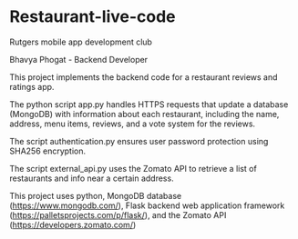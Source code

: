# Restaurant-live-code
Rutgers mobile app development club

Bhavya Phogat - Backend Developer

This project implements the backend code for a restaurant reviews and ratings app.

The python script app.py handles HTTPS requests that update a database (MongoDB) with information about each restaurant, including the name, address, menu items, reviews, and a vote system for the reviews.

The script authentication.py ensures user password protection using SHA256 encryption.

The script external_api.py uses the Zomato API to retrieve a list of restaurants and info near a certain address.  

This project uses python, MongoDB database (https://www.mongodb.com/), Flask backend web application framework (https://palletsprojects.com/p/flask/), and the Zomato API (https://developers.zomato.com/)
